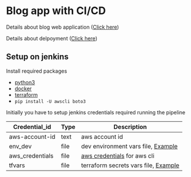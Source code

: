 # Blog app with CI/CD

Details about blog web application ([Click here](https://github.com/Rishang/blogPost/tree/master/webapp))

Details about delpoyment ([Click here](https://github.com/Rishang/blogPost/tree/master/deploy))

## Setup on jenkins

Install required packages

- [python3](https://www.python.org/downloads/)
- [docker](https://docs.docker.com/engine/install/)
- [terraform](https://www.terraform.io/downloads.html)
- `pip install -U awscli boto3`

Initially you have to setup jenkins credentials required running the pipeline

| Credential_id   | Type    | Description
| -------------   | ----    | ------
| aws-account-id  | text    | aws account id
| env_dev         | file    | dev environment vars file, [Example](https://github.com/Rishang/blogPost/blob/master/webapp/env.dev.example)
| aws_credentials | file    | [aws credentials](https://docs.aws.amazon.com/cli/latest/userguide/cli-configure-files.html) for aws cli
| tfvars | file | terraform secrets vars file, [Example](https://github.com/Rishang/blogPost/blob/master/deploy/terraform/tfvars.example)
